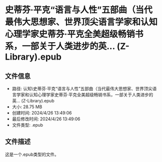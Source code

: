 ﻿# 史蒂芬·平克“语言与人性”五部曲（当代最伟大思想家、世界顶尖语言学家和认知心理学家史蒂芬·平克全美超级畅销书系，一部关于人类进步的英... (Z-Library).epub

## 文件信息
- 路径: 认知\史蒂芬·平克“语言与人性”五部曲（当代最伟大思想家、世界顶尖语言学家和认知心理学家史蒂芬·平克全美超级畅销书系，一部关于人类进步的英... (Z-Library).epub
- 大小: 28.75 MB
- 创建时间: 2024/4/26 13:49:06
- 最后修改时间: 2024/4/26 13:49:06
- 文件类型: .epub

## 文件描述
这是一个.epub类型的文件。

